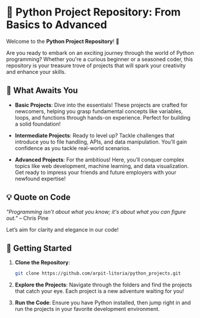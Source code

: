 # 🌟 Python Project Repository: From Basics to Advanced

Welcome to the **Python Project Repository**! 🎉

Are you ready to embark on an exciting journey through the world of Python programming? Whether you're a curious beginner or a seasoned coder, this repository is your treasure trove of projects that will spark your creativity and enhance your skills.

## 🚀 What Awaits You

- **Basic Projects**: Dive into the essentials! These projects are crafted for newcomers, helping you grasp fundamental concepts like variables, loops, and functions through hands-on experience. Perfect for building a solid foundation!

- **Intermediate Projects**: Ready to level up? Tackle challenges that introduce you to file handling, APIs, and data manipulation. You'll gain confidence as you tackle real-world scenarios.

- **Advanced Projects**: For the ambitious! Here, you’ll conquer complex topics like web development, machine learning, and data visualization. Get ready to impress your friends and future employers with your newfound expertise!

## 💡 Quote on Code

*"Programming isn't about what you know; it's about what you can figure out."* – Chris Pine

Let’s aim for clarity and elegance in our code!

## 🏁 Getting Started

1. **Clone the Repository**:
   ```bash
   git clone https://github.com/arpit-litoria/python_projects.git

2. **Explore the Projects**:
     Navigate through the folders and find the projects that catch your eye. Each project is a new adventure waiting for you!

3. **Run the Code**:
     Ensure you have Python installed, then jump right in and run the projects in your favorite development environment.
